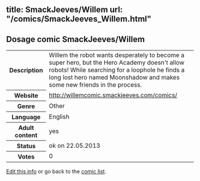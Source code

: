 title: SmackJeeves/Willem
url: "/comics/SmackJeeves_Willem.html"
---
Dosage comic SmackJeeves/Willem
-----------------------------------------

<p id="msg"></p>
<script type="text/javascript">
if (window.location.search === '?edit_info_mail=sent_ok') {
  var elem = document.getElementById("msg");
  elem.innerHTML = 'Edited information sucessfully sent for review, which is usually done daily. Thanks!';
  elem.className = 'ok';
}
</script>
<table class="comicinfo">
<tr>
<th>Description</th><td>Willem the robot wants desperately to become a super hero, but the Hero Academy doesn't allow robots! While searching for a loophole he finds a long lost hero named Moonshadow and makes some new friends in the process.</td>
</tr>
<tr>
<th>Website</th><td><a href="http://willemcomic.smackjeeves.com/comics/">http://willemcomic.smackjeeves.com/comics/</a></td>
</tr>
<tr>
<th>Genre</th><td>Other</td>
</tr>
<tr>
<th>Language</th><td>English</td>
</tr>
<tr>
<th>Adult content</th><td>yes</td>
</tr>
<tr>
<th>Status</th><td>ok on 22.05.2013</td>
</tr>
<tr>
<th>Votes</th><td>0</td>
</tr>
</table>

[Edit this info](SmackJeeves_Willem_edit.html) or go back to the [comic list](../comic-index.html).
